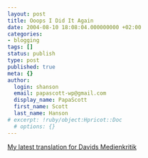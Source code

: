 ```yaml
---
layout: post
title: Ooops I Did It Again
date: 2004-08-10 18:08:04.000000000 +02:00
categories:
- blogging
tags: []
status: publish
type: post
published: true
meta: {}
author:
  login: shanson
  email: papascott-wp@gmail.com
  display_name: PapaScott
  first_name: Scott
  last_name: Hanson
# excerpt: !ruby/object:Hpricot::Doc
  # options: {}
---
```

<p><a href="http://medienkritik.typepad.com/blog/2004/08/im_zweifel_soli.html" title="Davids Medienkritik: Candlelight Vigils and Mourning in Solidarity / Lichterketten und solidarische Trauer">My latest translation for Davids Medienkritik</a></p>
